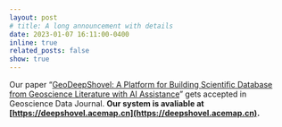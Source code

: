 ```yaml
---
layout: post
# title: A long announcement with details
date: 2023-01-07 16:11:00-0400
inline: true
related_posts: false
show: true
---
```

 Our paper “[GeoDeepShovel: A Platform for Building Scientific Database from Geoscience Literature with AI Assistance](https://rmets.onlinelibrary.wiley.com/doi/full/10.1002/gdj3.186)” gets accepted in Geoscience Data Journal. **Our system is avaliable at [https://deepshovel.acemap.cn](https://deepshovel.acemap.cn).**

